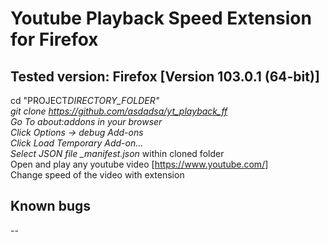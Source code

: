 # Youtube Playback Speed Extension for Firefox

## Tested version: Firefox [Version 103.0.1 (64-bit)]

cd "PROJECT*DIRECTORY_FOLDER" \
git clone https://github.com/asdqdsa/yt_playback_ff \
Go To about:addons in your browser \
Click Options -> debug Add-ons \
Click Load Temporary Add-on... \
Select JSON file \_manifest.json* within cloned folder \
Open and play any youtube video [https://www.youtube.com/] \
Change speed of the video with extension

## Known bugs

--
